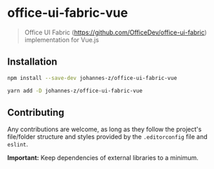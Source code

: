 # office-ui-fabric-vue

> Office UI Fabric (https://github.com/OfficeDev/office-ui-fabric)
> implementation for Vue.js

## Installation

```sh
npm install --save-dev johannes-z/office-ui-fabric-vue
```

```sh
yarn add -D johannes-z/office-ui-fabric-vue
```

## Contributing

Any contributions are welcome, as long as they follow the project's file/folder
structure and styles provided by the `.editorconfig` file and `eslint`.

**Important:** Keep dependencies of external libraries to a minimum.
